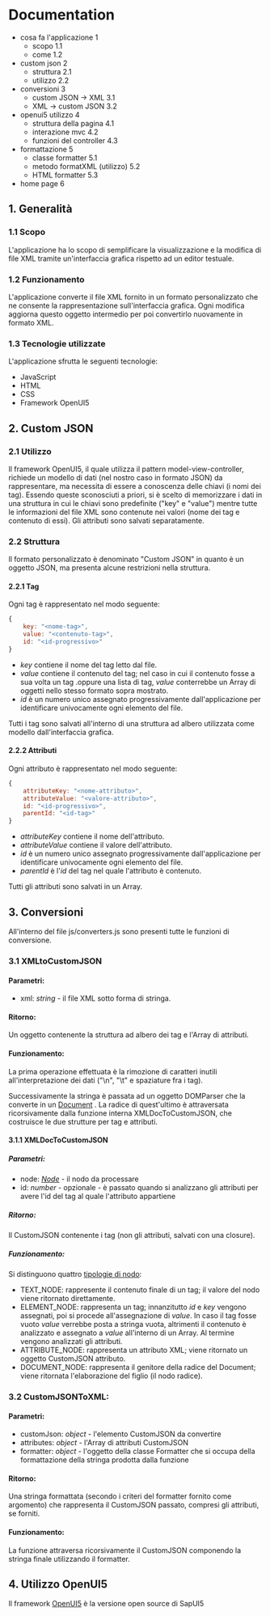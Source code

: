 # Documentation

- cosa fa l'applicazione 1
    - scopo 1.1
    - come 1.2
- custom json 2
    - struttura 2.1
    - utilizzo 2.2
- conversioni 3
    - custom JSON -> XML 3.1
    - XML -> custom JSON 3.2
- openui5 utilizzo 4
    - struttura della pagina 4.1
    - interazione mvc 4.2
    - funzioni del controller 4.3
- formattazione 5
    - classe formatter 5.1
    - metodo formatXML (utilizzo) 5.2
    - HTML formatter 5.3
- home page 6

## 1. Generalità

### 1.1 Scopo

L'applicazione ha lo scopo di semplificare la visualizzazione e la modifica di file XML tramite un'interfaccia grafica rispetto ad un editor testuale.

### 1.2 Funzionamento

L'applicazione converte il file XML fornito in un formato personalizzato che ne consente la rappresentazione sull'interfaccia grafica. Ogni modifica aggiorna questo oggetto intermedio per poi convertirlo nuovamente in formato XML.

### 1.3 Tecnologie utilizzate

L'applicazione sfrutta le seguenti tecnologie:
- JavaScript
- HTML
- CSS
- Framework OpenUI5

## 2. Custom JSON

### 2.1 Utilizzo

Il framework OpenUI5, il quale utilizza il pattern model-view-controller, richiede un modello di dati (nel nostro caso in formato JSON) da rappresentare, ma necessita di essere a conoscenza delle chiavi (i nomi dei tag). Essendo queste sconosciuti a priori, si è scelto di memorizzare i dati in una struttura in cui le chiavi sono predefinite ("key" e "value") mentre tutte le informazioni del file XML sono contenute nei valori (nome dei tag e contenuto di essi). Gli attributi sono salvati separatamente.

### 2.2 Struttura

Il formato personalizzato è denominato "Custom JSON" in quanto è un oggetto JSON, ma presenta alcune restrizioni nella struttura.

#### 2.2.1 Tag

Ogni tag è rappresentato nel modo seguente:
```js
{
    key: "<nome-tag>",
    value: "<contenuto-tag>", 
    id: "<id-progressivo>"
}
```
- *key* contiene il nome del tag letto dal file.
- *value* contiene il contenuto del tag; nel caso in cui il contenuto fosse a sua volta un tag .oppure una lista di tag, *value* conterrebbe un Array di oggetti nello stesso formato sopra mostrato.
- *id* è un numero unico assegnato progressivamente dall'applicazione per identificare univocamente ogni elemento del file.

Tutti i tag sono salvati all'interno di una struttura ad albero utilizzata come modello dall'interfaccia grafica.

#### 2.2.2 Attributi

Ogni attributo è rappresentato nel modo seguente:
```js
{
    attributeKey: "<nome-attributo>",
    attributeValue: "<valore-attributo>", 
    id: "<id-progressivo>",
    parentId: "<id-tag>"
}
```
- *attributeKey* contiene il nome dell'attributo.
- *attributeValue* contiene il valore dell'attributo.
- *id* è un numero unico assegnato progressivamente dall'applicazione per identificare univocamente ogni elemento del file.
- *parentId* è l'*id* del tag nel quale l'attributo è contenuto.

Tutti gli attributi sono salvati in un Array.

## 3. Conversioni

All'interno del file js/converters.js sono presenti tutte le funzioni di conversione.

### 3.1 XMLtoCustomJSON

#### Parametri:
- xml: *string* - il file XML sotto forma di stringa.

#### Ritorno:
Un oggetto contenente la struttura ad albero dei tag e l'Array di attributi.

#### Funzionamento:

La prima operazione effettuata è la rimozione di caratteri inutili all'interpretazione dei dati ("\n", "\t" e spaziature fra i tag).

Successivamente la stringa è passata ad un oggetto DOMParser che la converte in un [Document](https://developer.mozilla.org/en-US/docs/Web/API/Document?retiredLocale=it) . La radice di quest'ultimo è attraversata ricorsivamente dalla funzione interna XMLDocToCustomJSON, che costruisce le due strutture per tag e attributi.

#### 3.1.1 XMLDocToCustomJSON

##### Parametri:
- node: *[Node](https://developer.mozilla.org/en-US/docs/Web/API/Node)* - il nodo da processare
- id: *number* - opzionale - è passato quando si analizzano gli attributi per avere l'id del tag al quale l'attributo appartiene

##### Ritorno:
Il CustomJSON contenente i tag (non gli attributi, salvati con una closure).

##### Funzionamento:

Si distinguono quattro [tipologie di nodo](https://developer.mozilla.org/en-US/docs/Web/API/Node/nodeType):
- TEXT_NODE: rappresente il contenuto finale di un tag; il valore del nodo viene ritornato direttamente.
- ELEMENT_NODE: rappresenta un tag; innanzitutto *id* e *key* vengono assegnati, poi si procede all'assegnazione di *value*. In caso il tag fosse vuoto *value* verrebbe posta a stringa vuota, altrimenti il contenuto è analizzato e assegnato a *value* all'interno di un Array. Al termine vengono analizzati gli attributi.
- ATTRIBUTE_NODE: rappresenta un attributo XML; viene ritornato un oggetto CustomJSON attributo.
- DOCUMENT_NODE: rappresenta il genitore della radice del Document; viene ritornata l'elaborazione del figlio (il nodo radice).

### 3.2 CustomJSONToXML:

#### Parametri:
- customJson: *object* - l'elemento CustomJSON da convertire
- attributes: *object* - l'Array di attributi CustomJSON
- formatter: *object* - l'oggetto della classe Formatter che si occupa della formattazione della stringa prodotta dalla funzione

#### Ritorno:
Una stringa formattata (secondo i criteri del formatter fornito come argomento) che rappresenta il CustomJSON passato, compresi gli attributi, se forniti.

#### Funzionamento:
La funzione attraversa ricorsivamente il CustomJSON componendo la stringa finale utilizzando il formatter.

## 4. Utilizzo OpenUI5

Il framework [OpenUI5](resources/images/uganda_knuckles.png) è la versione open source di SapUI5
